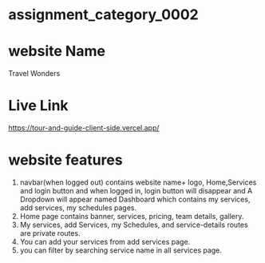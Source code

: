 # assignment_category_0002

# website Name
Travel Wonders
# Live Link
https://tour-and-guide-client-side.vercel.app/
# website features
1. navbar(when logged out) contains website name+ logo, Home,Services and login button
and when logged in, login button will disappear and A Dropdown will appear named Dashboard which contains my services, add services, my schedules pages.
2. Home page contains banner, services, pricing, team details, gallery.
3. My services, add Services, my Schedules, and service-details routes are private routes.
4. You can add your services from add services page.
5. you can filter by searching service name in all services page.

